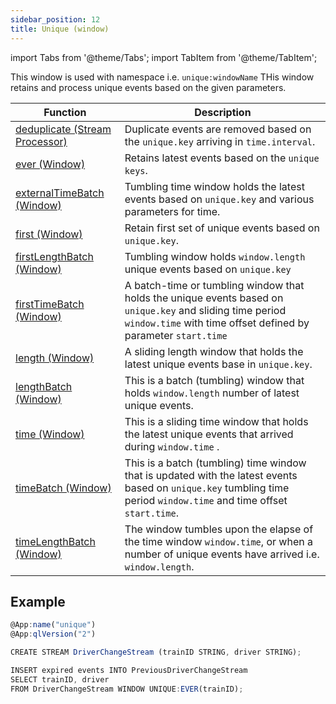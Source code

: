 ```yaml
---
sidebar_position: 12
title: Unique (window)
---
```


import Tabs from '@theme/Tabs';
import TabItem from '@theme/TabItem';

This window is used with namespace i.e. `unique:windowName` THis window retains and process unique events based on the given parameters.

| Function                                                         | Description                                                                                                                                                                  |
|------------------------------------------------------------------|------------------------------------------------------------------------------------------------------------------------------------------------------------------------------|
| [deduplicate (Stream Processor)](unique/deduplicate.md)          | Duplicate events are removed based on the `unique.key` arriving in `time.interval`.                                                                                          |
| [ever (Window)](unique/ever.md)                                  | Retains latest events based on the `unique keys`.                                                                                                                            |
| [externalTimeBatch (Window)](unique/externalTimeBatch.md)         | Tumbling time window holds the latest events based on `unique.key` and various parameters for time.                                                                          |
| [first (Window)](unique/first.md)                  | Retain first set of unique events based on `unique.key`.                                                                                                                     |
| [firstLengthBatch (Window)](unique/firstLengthBatch.md)             | Tumbling window holds `window.length` unique events based on `unique.key`                                                                                                    |
| [firstTimeBatch (Window)](unique/firstTimeBatch.md)               | A batch-time or tumbling window that holds the unique events based on `unique.key` and sliding time period `window.time` with time offset defined by parameter `start.time`	 |
| [length (Window)](unique/length.md)                    | A sliding length window that holds the latest unique events base in `unique.key`.                                                                                            |
| [lengthBatch (Window)](unique/lengthBatch.md)              | This is a batch (tumbling) window that holds `window.length` number of latest unique events.                                                                                 |
| [time (Window)](unique/time.md)                      | This is a sliding time window that holds the latest unique events that arrived during `window.time` .                                                                        |
| [timeBatch (Window)](unique/timeBatch.md)                 | This is a batch (tumbling) time window that is updated with the latest events based on `unique.key` tumbling time period `window.time` and time offset `start.time`.         |
| [timeLengthBatch (Window)](unique/timeLengthBatch.md) | The window tumbles upon the elapse of the time window `window.time`, or when a number of unique events have arrived i.e. `window.length`.                                    |

## Example

```js
@App:name("unique")
@App:qlVersion("2")

CREATE STREAM DriverChangeStream (trainID STRING, driver STRING);

INSERT expired events INTO PreviousDriverChangeStream
SELECT trainID, driver
FROM DriverChangeStream WINDOW UNIQUE:EVER(trainID);
```
